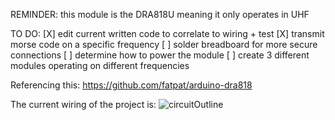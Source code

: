 REMINDER: this module is the DRA818U meaning it only operates in UHF

TO DO:
[X] edit current written code to correlate to wiring + test
[X] transmit morse code on a specific frequency
[ ] solder breadboard for more secure connections
[ ] determine how to power the module 
[ ] create 3 different modules operating on different frequencies 

Referencing this: https://github.com/fatpat/arduino-dra818

The current wiring of the project is:
![circuitOutline](https://github.com/user-attachments/assets/38e6db00-0510-4b1e-9189-80561802184b)
